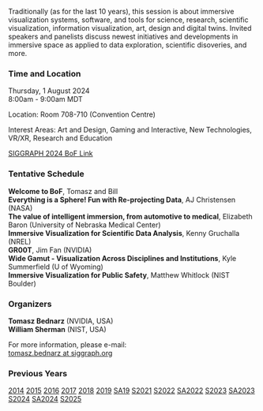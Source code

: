 Traditionally (as for the last 10 years), this session is about immersive visualization systems, software, and tools for science, research, scientific visualization, information visualization, art, design and digital twins. Invited speakers and panelists discuss newest initiatives and developments in immersive space as applied to data exploration, scientific disoveries, and more.

### Time and Location

Thursday, 1 August 2024<br />
8:00am - 9:00am MDT<br />

Location: Room 708-710 (Convention Centre)

Interest Areas: Art and Design, Gaming and Interactive, New Technologies, VR/XR, Research and Education

[SIGGRAPH 2024 BoF Link](https://s2024.conference-program.org/presentation/?id=bof_107&sess=sess241)

### Tentative Schedule
**Welcome to BoF**, Tomasz and Bill<br />
**Everything is a Sphere! Fun with Re-projecting Data**, AJ Christensen (NASA)<br />
**The value of intelligent immersion, from automotive to medical**, Elizabeth Baron (University of Nebraska Medical Center)<br />
**Immersive Visualization for Scientific Data Analysis**, Kenny Gruchalla (NREL)<br />
**GR00T**, Jim Fan (NVIDIA)<br />
**Wide Gamut - Visualization Across Disciplines and Institutions**, Kyle Summerfield (U of Wyoming)<br />
**Immersive Visualization for Public Safety**, Matthew Whitlock (NIST Boulder)<br />

### Organizers

**Tomasz Bednarz** (NVIDIA, USA)<br />
**William Sherman** (NIST, USA)<br />

For more information, please e-mail:<br />
[tomasz.bednarz at siggraph.org](mailto:tomasz.bednarz@siggraph.org)

### Previous Years

[2014](http://immersive-visualisation.blogspot.com/2014)
[2015](http://immersive-visualisation.blogspot.com/2015/)
[2016](http://immersive-visualisation.blogspot.com/2016)
[2017](/2017.html)
[2018](/2018.html)
[2019](/2019.html)
[SA19](/sa2019.html)
[S2021](/s2021.html)
[S2022](/s2022.html)
[SA2022](/sa2022.html)
[S2023](/s2023.html)
[SA2023](/sa2023.html)
[S2024](/s2024.html)
[SA2024](/sa2024.html)
[S2025](/s2025.html)

